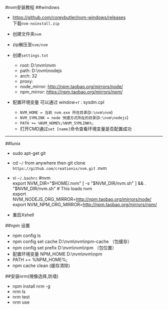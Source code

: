 #nvm安装教程
##windows

+ https://github.com/coreybutler/nvm-windows/releases</br>
下载`nvm-noinstall.zip`
+ 创建文件夹`nvm`
+ zip解压至`nvm/nvm`
+ 创建`settings.txt `
 
  - root: D:\nvm\nvm   
  - path: D:\nvm\nodejs  
  - arch: 32  
  - proxy:   
  - node_mirror: http://npm.taobao.org/mirrors/node/
  - npm_mirror: https://npm.taobao.org/mirrors/npm/
  
  
+ 配置环境变量 可以通过 window+r  : sysdm.cpl

  + `NVM_HOME = 当前 nvm.exe 所在目录`(`D:\nvm\nvm`)
  + `NVM_SYMLINK = node 快捷方式所在的目录`(`D:\nvm\nodejs`)
  + `PATH += %NVM_HOME%;%NVM_SYMLINK%;`
  + 打开CMD通过`set [name]`命令查看环境变量是否配置成功


****

##lunix
+ sudo apt-get git
+ cd `~/` from anywhere then git clone `https://github.com/creationix/nvm.git` .nvm
+ vi `~/.bashrc`
  #nvm  
  export NVM_DIR="$HOME/.nvm"  
  [ -s "$NVM_DIR/nvm.sh" ] && . "$NVM_DIR/nvm.sh" # This loads nvm  
  export NVM_NODEJS_ORG_MIRROR=http://npm.taobao.org/mirrors/node/  
  export NVM_NPM_ORG_MIRROR=http://npm.taobao.org/mirrors/npm/  

+ 重启Xshell
  


##npm 设置
+  npm config ls
+  npm config set cache D:\\nvm\\nvm\\npm-cache （包缓存）
+  npm config set prefix D:\\nvm\\nvm\\npm （包位置）
+  配置环境变量 NPM_HOME D:\\nvm\\nvm\\npm
+  PATH += %NPM_HOME%;
+  npm cache clean (缓存清除)

##安装nrm(境像选择,防墙)
+ npm install nrm -g
+ nrm ls
+ nrm test
+ nrm use
